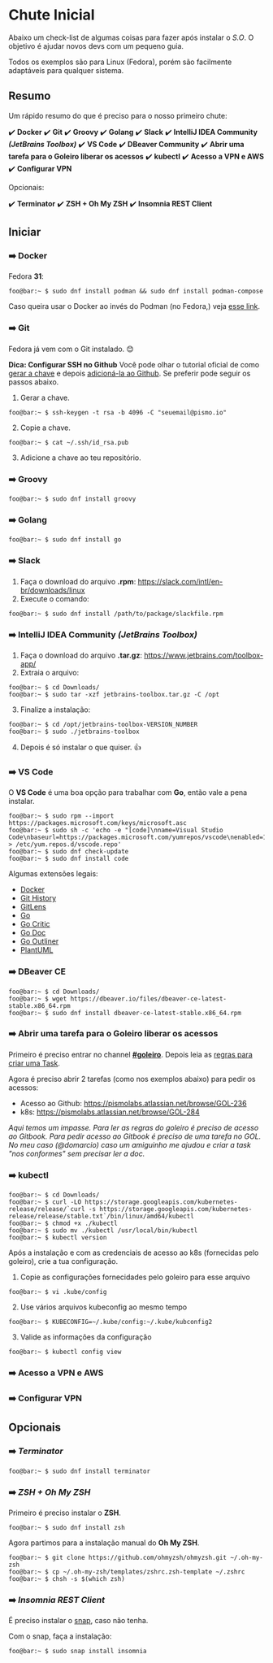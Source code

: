 
# Chute Inicial
Abaixo um check-list de algumas coisas para fazer após instalar o _S.O_. O objetivo é ajudar novos devs com um pequeno guia.

Todos os exemplos são para Linux (Fedora), porém são facilmente adaptáveis para qualquer sistema.

## Resumo
Um rápido resumo do que é preciso para o nosso primeiro chute:

:heavy_check_mark: **Docker**
:heavy_check_mark: **Git**
:heavy_check_mark: **Groovy**
:heavy_check_mark: **Golang**
:heavy_check_mark: **Slack**
:heavy_check_mark: **IntelliJ IDEA Community _(JetBrains Toolbox)_**
:heavy_check_mark: **VS Code**
:heavy_check_mark: **DBeaver Community**
:heavy_check_mark: **Abrir uma tarefa para o Goleiro liberar os acessos**
:heavy_check_mark: **kubectl**
:heavy_check_mark: **Acesso a VPN e AWS**
:heavy_check_mark: **Configurar VPN**

Opcionais:

:heavy_check_mark: **Terminator**
:heavy_check_mark: **ZSH + Oh My ZSH**
:heavy_check_mark: **Insomnia REST Client**

## Iniciar

### :arrow_right: Docker
Fedora **31**:
```console
foo@bar:~ $ sudo dnf install podman && sudo dnf install podman-compose
```
Caso queira usar o Docker ao invés do Podman (no Fedora,) veja [esse link](https://www.linuxuprising.com/2019/11/how-to-install-and-use-docker-on-fedora.html).

### :arrow_right: Git
Fedora já vem com o Git instalado. :blush:

**Dica: Configurar SSH no Github**
Você pode olhar o tutorial oficial de como [gerar a chave](https://help.github.com/en/github/authenticating-to-github/generating-a-new-ssh-key-and-adding-it-to-the-ssh-agent) e depois [adicioná-la ao Github](https://help.github.com/en/github/authenticating-to-github/adding-a-new-ssh-key-to-your-github-account). Se preferir pode seguir os passos abaixo.

1. Gerar a chave.
```console
foo@bar:~ $ ssh-keygen -t rsa -b 4096 -C "seuemail@pismo.io"
```
2. Copie a chave.
```console
foo@bar:~ $ cat ~/.ssh/id_rsa.pub
```
3. Adicione a chave ao teu repositório.

### :arrow_right: Groovy
```console
foo@bar:~ $ sudo dnf install groovy
```
### :arrow_right: Golang
```console
foo@bar:~ $ sudo dnf install go
```
### :arrow_right: Slack
1. Faça o download do arquivo **.rpm**: https://slack.com/intl/en-br/downloads/linux
2. Execute o comando:
```console
foo@bar:~ $ sudo dnf install /path/to/package/slackfile.rpm
```
### :arrow_right: IntelliJ IDEA Community _(JetBrains Toolbox)_
1. Faça o download do arquivo **.tar.gz**: https://www.jetbrains.com/toolbox-app/
2. Extraia o arquivo:
```console
foo@bar:~ $ cd Downloads/
foo@bar:~ $ sudo tar -xzf jetbrains-toolbox.tar.gz -C /opt
```
3. Finalize a instalação:
```console
foo@bar:~ $ cd /opt/jetbrains-toolbox-VERSION_NUMBER
foo@bar:~ $ sudo ./jetbrains-toolbox
```
4. Depois é só instalar o que quiser. :+1:
### :arrow_right: VS Code
O **VS Code** é uma boa opção para trabalhar com **Go**, então vale a pena instalar.

```console
foo@bar:~ $ sudo rpm --import https://packages.microsoft.com/keys/microsoft.asc
foo@bar:~ $ sudo sh -c 'echo -e "[code]\nname=Visual Studio Code\nbaseurl=https://packages.microsoft.com/yumrepos/vscode\nenabled=1\ngpgcheck=1\ngpgkey=https://packages.microsoft.com/keys/microsoft.asc" > /etc/yum.repos.d/vscode.repo'
foo@bar:~ $ sudo dnf check-update
foo@bar:~ $ sudo dnf install code
```
Algumas extensões legais:
- [Docker      ](https://marketplace.visualstudio.com/items?itemName=ms-azuretools.vscode-docker)
- [Git History ](https://marketplace.visualstudio.com/items?itemName=donjayamanne.githistory)
- [GitLens     ](https://marketplace.visualstudio.com/items?itemName=eamodio.gitlens)
- [Go          ](https://marketplace.visualstudio.com/items?itemName=ms-vscode.Go)
- [Go Critic   ](https://marketplace.visualstudio.com/items?itemName=neverik.go-critic)
- [Go Doc      ](https://marketplace.visualstudio.com/items?itemName=msyrus.go-doc)
- [Go Outliner ](https://marketplace.visualstudio.com/items?itemName=766b.go-outliner)
- [PlantUML    ](https://marketplace.visualstudio.com/items?itemName=jebbs.plantuml)
### :arrow_right: DBeaver CE
```console
foo@bar:~ $ cd Downloads/
foo@bar:~ $ wget https://dbeaver.io/files/dbeaver-ce-latest-stable.x86_64.rpm
foo@bar:~ $ sudo dnf install dbeaver-ce-latest-stable.x86_64.rpm
```
### :arrow_right: Abrir uma tarefa para o Goleiro liberar os acessos
Primeiro é preciso entrar no channel [**#goleiro**](https://pismo.slack.com/archives/CPQT2BGR4). Depois leia as [regras para criar uma Task](https://app.gitbook.com/@pismo-docs/s/goleiro/).

Agora é preciso abrir 2 tarefas (como nos exemplos abaixo) para pedir os acessos:
- Acesso ao Github: https://pismolabs.atlassian.net/browse/GOL-236
- k8s: https://pismolabs.atlassian.net/browse/GOL-284

*Aqui temos um impasse. Para ler as regras do goleiro é preciso de acesso ao Gitbook. Para pedir acesso ao Gitbook é preciso de uma tarefa no GOL. No meu caso (@domarcio) caso um amiguinho me ajudou e criar a task "nos conformes" sem precisar ler a doc.*
### :arrow_right: kubectl
```console
foo@bar:~ $ cd Downloads/
foo@bar:~ $ curl -LO https://storage.googleapis.com/kubernetes-release/release/`curl -s https://storage.googleapis.com/kubernetes-release/release/stable.txt`/bin/linux/amd64/kubectl
foo@bar:~ $ chmod +x ./kubectl
foo@bar:~ $ sudo mv ./kubectl /usr/local/bin/kubectl
foo@bar:~ $ kubectl version
```

Após a instalação e com as credenciais de acesso ao k8s (fornecidas pelo goleiro), crie a tua configuração.

1. Copie as configurações fornecidades pelo goleiro para esse arquivo
```console
foo@bar:~ $ vi .kube/config
```
2. Use vários arquivos kubeconfig ao mesmo tempo
```console
foo@bar:~ $ KUBECONFIG=~/.kube/config:~/.kube/kubconfig2
```
3. Valide as informações da configuração
```console
foo@bar:~ $ kubectl config view
```
### :arrow_right: Acesso a VPN e AWS
### :arrow_right: Configurar VPN

## Opcionais

### :arrow_right: *Terminator*
```console
foo@bar:~ $ sudo dnf install terminator
```

### :arrow_right: *ZSH + Oh My ZSH*

Primeiro é preciso instalar o **ZSH**.
```console
foo@bar:~ $ sudo dnf install zsh
```
Agora partimos para a instalação manual do **Oh My ZSH**.
```console
foo@bar:~ $ git clone https://github.com/ohmyzsh/ohmyzsh.git ~/.oh-my-zsh
foo@bar:~ $ cp ~/.oh-my-zsh/templates/zshrc.zsh-template ~/.zshrc
foo@bar:~ $ chsh -s $(which zsh)
```
### :arrow_right: *Insomnia REST Client*

É preciso instalar o [snap](https://snapcraft.io/docs/installing-snap-on-fedora), caso não tenha.

Com o snap, faça a instalação:
```console
foo@bar:~ $ sudo snap install insomnia
```
